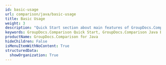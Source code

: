 ```yaml
---
id: basic-usage
url: comparison/java/basic-usage
title: Basic Usage
weight: 3
description: "Quick Start section about main features of GroupDocs.Comparison API, describes how to compare documents with just couple lines of code."
keywords: GroupDocs.Comparison Quick Start, GroupDocs.Comparison Java Basic Usage, GroupDocs.Comparison Quick Start Java, GroupDocs.Comparison Get Started
productName: GroupDocs.Comparison for Java
hideChildren: False
isMenuItemWithNoContent: True
structuredData:
  showOrganization: True
---
```


